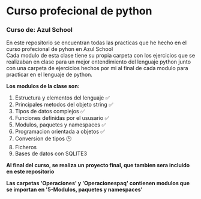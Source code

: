 # Curso profecional de python  
  
### Curso de: Azul School  
  
En este repositorio se encuentran todas las practicas que he hecho en el curso profecional de pyhon en Azul School  
Cada modulo de esta clase tiene su propia carpeta con los ejercicios que se realizaban en clase para un mejor entendimiento del lenguaje python junto con una carpeta de ejercicios hechos por mi al final de cada modulo para practicar en el lenguaje de python.  
  
**Los modulos de la clase son:**
  1. Estructura y elementos del lenguaje        :white_check_mark:
  2. Principales metodos del objeto string      :white_check_mark:
  3. Tipos de datos complejos                   :white_check_mark:
  4. Funciones definidas por el ususario        :white_check_mark:
  5. Modulos, paquetes y namespaces             :white_check_mark:
  6. Programacion orientada a objetos           :white_check_mark:
  7. Conversion de tipos                        :clock2:
  8. Ficheros                                   
  9. Bases de datos con SQLITE3                 

**Al final del curso, se realiza un proyecto final, que tambien sera incluido en este repositorio**

**Las carpetas 'Operaciones' y 'Operacionespaq' contienen modulos que se importan en '5-Modulos, paquetes y namespaces'**

